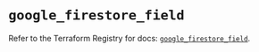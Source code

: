 # `google_firestore_field`

Refer to the Terraform Registry for docs: [`google_firestore_field`](https://registry.terraform.io/providers/hashicorp/google/6.29.0/docs/resources/firestore_field).
